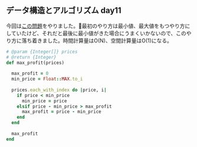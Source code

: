 ## データ構造とアルゴリズム day11
今回は[この問題](https://leetcode.com/problems/best-time-to-buy-and-sell-stock)をやりました。最初のやり方は最小値、最大値をもつやり方にしていたけど、それだと最後に最小値がきた場合にうまくいかないので、このやり方に落ち着きました。時間計算量はO(N)、空間計算量はO(1)になる。


```ruby
# @param {Integer[]} prices
# @return {Integer}
def max_profit(prices)
  
  max_profit = 0
  min_price = Float::MAX.to_i
  
  prices.each_with_index do |price, i|
    if price < min_price
      min_price = price
    elsif price - min_price > max_profit
      max_profit = price - min_price
    end
  end
  
  max_profit
end
```